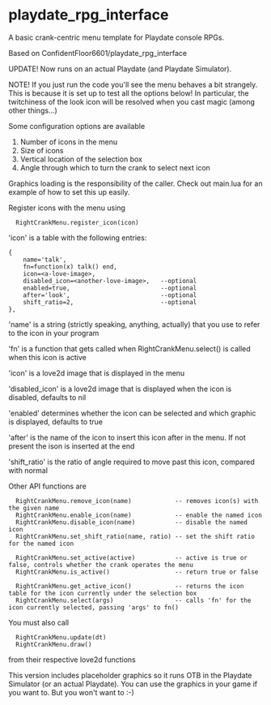 # playdate_rpg_interface

A basic crank-centric menu template for Playdate console RPGs. 

Based on ConfidentFloor6601/playdate_rpg_interface

UPDATE! Now runs on an actual Playdate (and Playdate Simulator).

NOTE! If you just run the code you'll see the menu behaves a bit strangely.
This is because it is set up to test all the options below! In particular,
the twitchiness of the look icon will be resolved when you cast magic 
(among other things...)

Some configuration options are available 
1) Number of icons in the menu
2) Size of icons
3) Vertical location of the selection box
4) Angle through which to turn the crank to select next icon

Graphics loading is the responsibility of the caller. Check out main.lua
for an example of how to set this up easily.

Register icons with the menu using 
```
  RightCrankMenu.register_icon(icon)
```  
'icon' is a table with the following entries:
```
{
    name='talk',    
    fn=function(x) talk() end,  
    icon=<a-love-image>,
    disabled_icon=<another-love-image>,   --optional
    enabled=true,                         --optional
    after='look',                         --optional
    shift_ratio=2,                        --optional
},
```

'name' is a string (strictly speaking, anything, actually) that you use to refer to the icon in your program

'fn' is a function that gets called when RightCrankMenu.select() is called when this icon is active

'icon' is a love2d image that is displayed in the menu

'disabled_icon' is a love2d image that is displayed when the icon is disabled, defaults to nil

'enabled' determines whether the icon can be selected and which graphic is displayed, defaults to true

'after' is the name of the icon to insert this icon after in the menu. If not present the ison is inserted at the end

'shift_ratio' is the ratio of angle required to move past this icon, compared with normal

  
Other API functions are
```
  RightCrankMenu.remove_icon(name)            -- removes icon(s) with the given name
  RightCrankMenu.enable_icon(name)            -- enable the named icon
  RightCrankMenu.disable_icon(name)           -- disable the named icon
  RightCrankMenu.set_shift_ratio(name, ratio) -- set the shift ratio for the named icon
  
  RightCrankMenu.set_active(active)           -- active is true or false, controls whether the crank operates the menu
  RightCrankMenu.is_active()                  -- return true or false
  
  RightCrankMenu.get_active_icon()            -- returns the icon table for the icon currently under the selection box
  RightCrankMenu.select(args)                 -- calls 'fn' for the icon currently selected, passing 'args' to fn()
```  
You must also call
```
  RightCrankMenu.update(dt)
  RightCrankMenu.draw()
```
from their respective love2d functions
  

This version includes placeholder graphics so it runs OTB in the Playdate Simulator (or an actual Playdate).
You can use the graphics in your game if you want to. But you won't want to :-)


